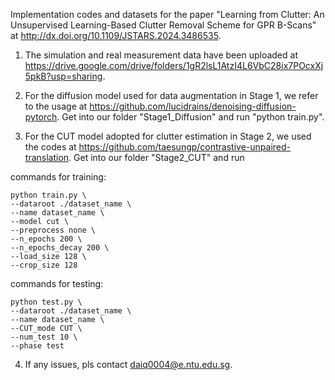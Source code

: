Implementation codes and datasets for the paper "Learning from Clutter: An Unsupervised Learning-Based Clutter Removal Scheme for GPR B-Scans" at http://dx.doi.org/10.1109/JSTARS.2024.3486535. 

1. The simulation and real measurement data have been uploaded at https://drive.google.com/drive/folders/1gR2lsL1AtzI4L6VbC28ix7POcxXj5pkB?usp=sharing. 
2. For the diffusion model used for data augmentation in Stage 1, we refer to the usage at https://github.com/lucidrains/denoising-diffusion-pytorch. Get into our folder "Stage1_Diffusion" and run "python train.py".

3. For the CUT model adopted for clutter estimation in Stage 2, we used the codes at https://github.com/taesungp/contrastive-unpaired-translation. Get into our folder "Stage2_CUT" and run

commands for training:

    python train.py \
    --dataroot ./dataset_name \
    --name dataset_name \
    --model cut \
    --preprocess none \
    --n_epochs 200 \
    --n_epochs_decay 200 \
    --load_size 128 \
    --crop_size 128

commands for testing:

    python test.py \
    --dataroot ./dataset_name \
    --name dataset_name \
    --CUT_mode CUT \
    --num_test 10 \
    --phase test

4. If any issues, pls contact daiq0004@e.ntu.edu.sg.

